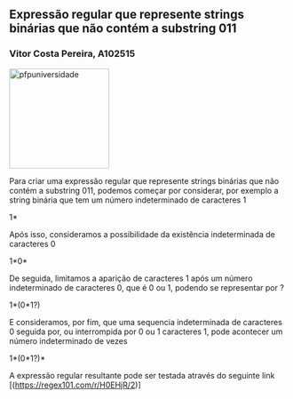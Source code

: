 ## Expressão regular que represente strings binárias que não contém a substring 011

### Vitor Costa Pereira, A102515
<img width="180" height="180" alt="pfpuniversidade" src="https://github.com/user-attachments/assets/b350d0f1-1705-4912-b694-09837fb0c79d" />


Para criar uma expressão regular que represente strings binárias que não contém a substring 011, 
podemos começar por considerar, por exemplo a string binária que tem um número indeterminado de caracteres 1


1\*


Após isso, consideramos a possibilidade da existência indeterminada de caracteres 0

1\*0\*

De seguida, limitamos a aparição de caracteres 1 após um número indeterminado de caracteres 0, que é 0 ou 1, podendo se representar por ?

1\*(0\*1?)

E consideramos, por fim, que uma sequencia indeterminada de caracteres 0 seguida por, ou interrompida por 0 ou 1 caracteres 1, pode acontecer um número indeterminado de vezes

1\*(0\*1?)\*

A expressão regular resultante pode ser testada através do seguinte link
[(https://regex101.com/r/H0EHjR/2)]
